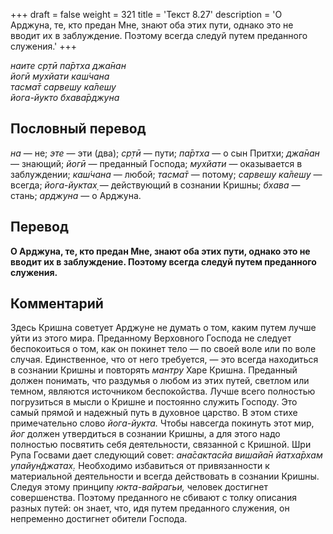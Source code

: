 +++
draft = false
weight = 321
title = 'Текст 8.27'
description = 'О Арджуна, те, кто предан Мне, знают оба этих пути, однако это не вводит их в заблуждение. Поэтому всегда следуй путем преданного служения.'
+++

_наите ср̣тӣ па̄ртха джа̄нан  
йогӣ мухйати каш́чана  
тасма̄т сарвешу ка̄лешу  
йога-йукто бхава̄рджуна_

## Пословный перевод

_на_ — не; _эте_ — эти (два); _ср̣тӣ_ — пути; _па̄ртха_ — о сын Притхи; _джа̄нан_ — знающий; _йогӣ_ — преданный Господа; _мухйати_ — оказывается в заблуждении; _каш́чана_ — любой; _тасма̄т_ — потому; _сарвешу_ _ка̄лешу_ — всегда; _йога_\-_йуктах̣_ — действующий в сознании Кришны; _бхава_ — стань; _арджуна_ — о Арджуна.

## Перевод

**О Арджуна, те, кто предан Мне, знают оба этих пути, однако это не вводит их в заблуждение. Поэтому всегда следуй путем преданного служения.**

## Комментарий

Здесь Кришна советует Арджуне не думать о том, каким путем лучше уйти из этого мира. Преданному Верховного Господа не следует беспокоиться о том, как он покинет тело — по своей воле или по воле случая. Единственное, что от него требуется, — это всегда находиться в сознании Кришны и повторять _мантру_ Харе Кришна. Преданный должен понимать, что раздумья о любом из этих путей, светлом или темном, являются источником беспокойства. Лучше всего полностью погрузиться в мысли о Кришне и постоянно служить Господу. Это самый прямой и надежный путь в духовное царство. В этом стихе примечательно слово _йога-йукта._ Чтобы навсегда покинуть этот мир, _йог_ должен утвердиться в сознании Кришны, а для этого надо полностью посвятить себя деятельности, связанной с Кришной. Шри Рупа Госвами дает следующий совет: _ана̄сактасйа вишайа̄н йатха̄рхам упайун̃джатах̣._ Необходимо избавиться от привязанности к материальной деятельности и всегда действовать в сознании Кришны. Следуя этому принципу _юкта-вайрагьи,_ человек достигнет совершенства. Поэтому преданного не сбивают с толку описания разных путей: он знает, что, идя путем преданного служения, он непременно достигнет обители Господа.
